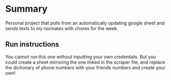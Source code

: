 # Summary #

Personal project that pulls from an automatically updating google sheet and sends texts to my roomates with chores for the week.

## Run instructions ##
You cannot run this one without inputting your own credentials. But you could create a sheet mirroring the one linked in the scraper file, and replace the dictionary of phone numbers with your friends numbers and create your own!
